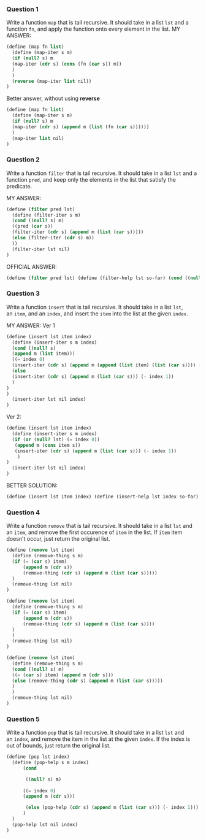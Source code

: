 ### Question 1

Write a function `map` that is tail recursive. It should take in a list `lst` and a function `fn`, and apply the function onto every element in the list.
MY ANSWER:
```scheme
(define (map fn list)
  (define (map-iter s m)
  (if (null? s) m
  (map-iter (cdr s) (cons (fn (car s)) m))
  )
  )
  (reverse (map-iter list nil))
)
```
Better answer, without using **reverse**
```scheme
(define (map fn list)
  (define (map-iter s m)
  (if (null? s) m
  (map-iter (cdr s) (append m (list (fn (car s))))))
  )
  (map-iter list nil)
)
```

### Question 2

Write a function `filter` that is tail recursive. It should take in a list `lst` and a function `pred`, and keep only the elements in the list that satisfy the predicate.

MY ANSWER:
```scheme
(define (filter pred lst) 
  (define (filter-iter s m)
  (cond ((null? s) m) 
  ((pred (car s)) 
  (filter-iter (cdr s) (append m (list (car s)))))
  (else (filter-iter (cdr s) m))
  ))
  (filter-iter lst nil)
)
```

OFFICIAL ANSWER:
```scheme
(define (filter pred lst) (define (filter-help lst so-far) (cond ((null? lst) so-far) ((pred (car lst)) (filter-help (cdr lst) (append so-far (list (car lst))))) (else (filter-help (cdr lst) so-far)))) (filter-help lst nil))
```

### Question 3

Write a function `insert` that is tail recursive. It should take in a list `lst`, an `item`, and an `index`, and insert the `item` into the list at the given `index`.

MY ANSWER:
Ver 1
```scheme
(define (insert lst item index)
  (define (insert-iter s m index)
  (cond ((null? s) 
  (append m (list item)))
  ((= index 0) 
  (insert-iter (cdr s) (append m (append (list item) (list (car s)))) (- index 1))) 
  (else 
  (insert-iter (cdr s) (append m (list (car s))) (- index 1))
  )
)
)
  (insert-iter lst nil index)
)
```
Ver 2:
```scheme
(define (insert lst item index)
  (define (insert-iter s m index)
  (if (or (null? lst) (= index 0))
   (append m (cons item s))
   (insert-iter (cdr s) (append m (list (car s))) (- index 1))
	)
)
  (insert-iter lst nil index)
)
```

BETTER SOLUTION:
```scheme
(define (insert lst item index) (define (insert-help lst index so-far) (if (or (null? lst) (= index 0)) (append so-far (cons item lst)) (insert-help (cdr lst) (- index 1) (append so-far (list (car lst)))))) (insert-help lst index nil))
```

### Question 4

Write a function `remove` that is tail recursive. It should take in a list `lst` and an `item`, and remove the first occurence of `item` in the list. If `item` item doesn't occur, just return the original list.

```scheme
(define (remove lst item) 
  (define (remove-thing s m)
  (if (= (car s) item)
	  (append m (cdr s))
	  (remove-thing (cdr s) (append m (list (car s)))))
  )
  (remove-thing lst nil)
)
```

```scheme
(define (remove lst item)
  (define (remove-thing s m)
  (if (= (car s) item) 
	  (append m (cdr s))
	  (remove-thing (cdr s) (append m (list (car s))))
  )
  )
  (remove-thing lst nil)
)
```

```scheme
(define (remove lst item)
  (define (remove-thing s m)
  (cond ((null? s) m)
  ((= (car s) item) (append m (cdr s)))
  (else (remove-thing (cdr s) (append m (list (car s)))))
  )
  )
  (remove-thing lst nil)
)
```

### Question 5

Write a function `pop` that is tail recursive. It should take in a list `lst` and an `index`, and remove the item in the list at the given `index`. If the index is out of bounds, just return the original list.

```scheme
(define (pop lst index)
  (define (pop-help s m index)
	  (cond 

	   ((null? s) m)
	   
	  ((= index 0) 
	  (append m (cdr s)))

	   (else (pop-help (cdr s) (append m (list (car s))) (- index 1)))
	  )
  )
  (pop-help lst nil index)
)
```